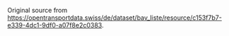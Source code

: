 Original source from https://opentransportdata.swiss/de/dataset/bav_liste/resource/c153f7b7-e339-4dc1-9df0-a07f8e2c0383.
